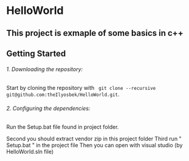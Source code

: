# HelloWorld

## This project is exmaple of some basics in c++

## Getting Started

###### 1. Downloading the repository:

Start by cloning the repository with ``` git clone --recursive git@github.com:theIlyosbek/HelloWorld.git```.

###### 2. Configuring the dependencies:

Run the Setup.bat file found in project folder. 

Second you should extract vendor zip in this project folder
Third run " Setup.bat " in the project file
Then you can open with visual studio (by HelloWorld.sln file)
